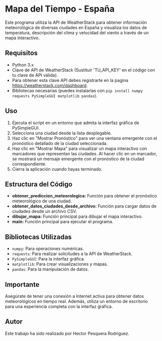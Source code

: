 # Mapa del Tiempo - España

Este programa utiliza la API de WeatherStack para obtener información meteorológica de diversas ciudades en España y visualiza los datos de temperatura, descripción del clima y velocidad del viento a través de un mapa interactivo.

## Requisitos

- Python 3.x
- Clave de API de WeatherStack (Sustituir 'TU_API_KEY' en el código con tu clave de API válida).
- Para obtener esta clave API debes registrarte en la pagina https://weatherstack.com/dashboard.
- Bibliotecas necesarias (puedes instalarlas con `pip install numpy requests PySimpleGUI matplotlib pandas`).
## Uso

1. Ejecuta el script en un entorno que admita la interfaz gráfica de PySimpleGUI.
2. Selecciona una ciudad desde la lista desplegable.
3. Haz clic en "Mostrar Pronóstico" para ver una ventana emergente con el pronóstico detallado de la ciudad seleccionada.
4. Haz clic en "Mostrar Mapa" para visualizar un mapa interactivo con marcadores que representan las ciudades. Al hacer clic en un marcador, se mostrará un mensaje emergente con el pronóstico de la ciudad correspondiente.
5. Cierra la aplicación cuando hayas terminado.

## Estructura del Código

- **obtener_prediccion_meteorologica:** Función para obtener el pronóstico meteorológico de una ciudad.
- **obtener_datos_ciudades_desde_archivo:** Función para cargar datos de ciudades desde un archivo CSV.
- **dibujar_mapa:** Función principal para dibujar el mapa interactivo.
- **main:** Función principal para ejecutar el programa.

## Bibliotecas Utilizadas

- `numpy`: Para operaciones numéricas.
- `requests`: Para realizar solicitudes a la API de WeatherStack.
- `PySimpleGUI`: Para la interfaz gráfica.
- `matplotlib`: Para crear visualizaciones y mapas.
- `pandas`: Para la manipulación de datos.

## Importante

Asegúrate de tener una conexión a Internet activa para obtener datos meteorológicos en tiempo real. Además, utiliza un entorno de escritorio para una experiencia completa con la interfaz gráfica.


## Autor
Este trabajo ha sido realizado por Hector Pesquera Rodriguez.
